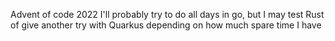 Advent of code 2022
I'll probably try to do all days in go, but I may test Rust of give another try with Quarkus depending on how much spare time I have
